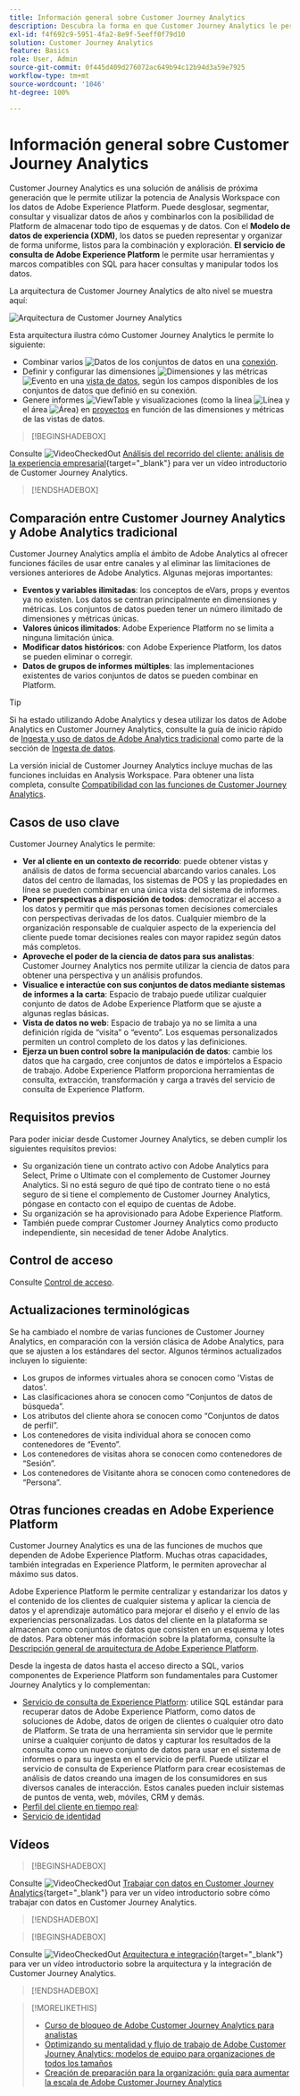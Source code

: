 ```yaml
---
title: Información general sobre Customer Journey Analytics
description: Descubra la forma en que Customer Journey Analytics le permite utilizar Analysis Workspace con los datos de Experience Platform.
exl-id: f4f692c9-5951-4fa2-8e9f-5eeff0f79d10
solution: Customer Journey Analytics
feature: Basics
role: User, Admin
source-git-commit: 0f445d409d276072ac649b94c12b94d3a59e7925
workflow-type: tm+mt
source-wordcount: '1046'
ht-degree: 100%

---
```


# Información general sobre Customer Journey Analytics

Customer Journey Analytics es una solución de análisis de próxima generación que le permite utilizar la potencia de Analysis Workspace con los datos de Adobe Experience Platform. Puede desglosar, segmentar, consultar y visualizar datos de años y combinarlos con la posibilidad de Platform de almacenar todo tipo de esquemas y de datos. Con el **Modelo de datos de experiencia (XDM)**, los datos se pueden representar y organizar de forma uniforme, listos para la combinación y exploración. **El servicio de consulta de Adobe Experience Platform** le permite usar herramientas y marcos compatibles con SQL para hacer consultas y manipular todos los datos.

La arquitectura de Customer Journey Analytics de alto nivel se muestra aquí:

![Arquitectura de Customer Journey Analytics](assets/cja-overview.svg)

Esta arquitectura ilustra cómo Customer Journey Analytics le permite lo siguiente:

* Combinar varios ![Datos](/help/assets/icons/Data.svg) de los conjuntos de datos en una [conexión](/help/connections/overview.md).
* Definir y configurar las dimensiones ![Dimensiones](/help/assets/icons/Dimensions.svg) y las métricas ![Evento](/help/assets/icons/Event.svg) en una [vista de datos](/help/data-views/data-views.md), según los campos disponibles de los conjuntos de datos que definió en su conexión.
* Genere informes ![ViewTable](/help/assets/icons/ViewTable.svg) y visualizaciones (como la línea ![Línea](/help/assets/icons/GraphTrend.svg) y el área ![Área](/help/assets/icons/GraphAreaStacked.svg)) en [proyectos](/help/analysis-workspace/home.md) en función de las dimensiones y métricas de las vistas de datos.


>[!BEGINSHADEBOX]

Consulte ![VideoCheckedOut](/help/assets/icons/VideoCheckedOut.svg) [Análisis del recorrido del cliente: análisis de la experiencia empresarial](https://video.tv.adobe.com/v/36226/?captions=spa&quality=12&learn=on){target="_blank"} para ver un vídeo introductorio de Customer Journey Analytics.

>[!ENDSHADEBOX]


## Comparación entre Customer Journey Analytics y Adobe Analytics tradicional

Customer Journey Analytics amplía el ámbito de Adobe Analytics al ofrecer funciones fáciles de usar entre canales y al eliminar las limitaciones de versiones anteriores de Adobe Analytics. Algunas mejoras importantes:

* **Eventos y variables ilimitadas**: los conceptos de eVars, props y eventos ya no existen. Los datos se centran principalmente en dimensiones y métricas. Los conjuntos de datos pueden tener un número ilimitado de dimensiones y métricas únicas.
* **Valores únicos ilimitados**: Adobe Experience Platform no se limita a ninguna limitación única.
* **Modificar datos históricos**: con Adobe Experience Platform, los datos se pueden eliminar o corregir.
* **Datos de grupos de informes múltiples**: las implementaciones existentes de varios conjuntos de datos se pueden combinar en Platform.

>[!TIP]
>
>Si ha estado utilizando Adobe Analytics y desea utilizar los datos de Adobe Analytics en Customer Journey Analytics, consulte la guía de inicio rápido de [Ingesta y uso de datos de Adobe Analytics tradicional](../data-ingestion/analytics.md) como parte de la sección de [Ingesta de datos](../data-ingestion/data-ingestion.md).

La versión inicial de Customer Journey Analytics incluye muchas de las funciones incluidas en Analysis Workspace. Para obtener una lista completa, consulte [Compatibilidad con las funciones de Customer Journey Analytics](/help/getting-started/aa-vs-cja/cja-aa.md).

## Casos de uso clave

Customer Journey Analytics le permite:

* **Ver al cliente en un contexto de recorrido**: puede obtener vistas y análisis de datos de forma secuencial abarcando varios canales. Los datos del centro de llamadas, los sistemas de POS y las propiedades en línea se pueden combinar en una única vista del sistema de informes.
* **Poner perspectivas a disposición de todos**: democratizar el acceso a los datos y permitir que más personas tomen decisiones comerciales con perspectivas derivadas de los datos. Cualquier miembro de la organización responsable de cualquier aspecto de la experiencia del cliente puede tomar decisiones reales con mayor rapidez según datos más completos.
* **Aproveche el poder de la ciencia de datos para sus analistas**: Customer Journey Analytics nos permite utilizar la ciencia de datos para obtener una perspectiva y un análisis profundos.
* **Visualice e interactúe con sus conjuntos de datos mediante sistemas de informes a la carta**: Espacio de trabajo puede utilizar cualquier conjunto de datos de Adobe Experience Platform que se ajuste a algunas reglas básicas.
* **Vista de datos no web**: Espacio de trabajo ya no se limita a una definición rígida de “visita” o “evento”. Los esquemas personalizados permiten un control completo de los datos y las definiciones.
* **Ejerza un buen control sobre la manipulación de datos**: cambie los datos que ha cargado, cree conjuntos de datos e impórtelos a Espacio de trabajo. Adobe Experience Platform proporciona herramientas de consulta, extracción, transformación y carga a través del servicio de consulta de Experience Platform.

## Requisitos previos

Para poder iniciar desde Customer Journey Analytics, se deben cumplir los siguientes requisitos previos:

* Su organización tiene un contrato activo con Adobe Analytics para Select, Prime o Ultimate con el complemento de Customer Journey Analytics. Si no está seguro de qué tipo de contrato tiene o no está seguro de si tiene el complemento de Customer Journey Analytics, póngase en contacto con el equipo de cuentas de Adobe.
* Su organización se ha aprovisionado para Adobe Experience Platform.
* También puede comprar Customer Journey Analytics como producto independiente, sin necesidad de tener Adobe Analytics.

## Control de acceso

Consulte [Control de acceso](/help/technotes/access-control.md).

## Actualizaciones terminológicas

Se ha cambiado el nombre de varias funciones de Customer Journey Analytics, en comparación con la versión clásica de Adobe Analytics, para que se ajusten a los estándares del sector. Algunos términos actualizados incluyen lo siguiente:

* Los grupos de informes virtuales ahora se conocen como &#39;Vistas de datos&#39;.
* Las clasificaciones ahora se conocen como “Conjuntos de datos de búsqueda”.
* Los atributos del cliente ahora se conocen como “Conjuntos de datos de perfil”.
* Los contenedores de visita individual ahora se conocen como contenedores de “Evento”.
* Los contenedores de visitas ahora se conocen como contenedores de “Sesión”.
* Los contenedores de Visitante ahora se conocen como contenedores de “Persona”.

## Otras funciones creadas en Adobe Experience Platform

Customer Journey Analytics es una de las funciones de muchos que dependen de Adobe Experience Platform. Muchas otras capacidades, también integradas en Experience Platform, le permiten aprovechar al máximo sus datos.

Adobe Experience Platform le permite centralizar y estandarizar los datos y el contenido de los clientes de cualquier sistema y aplicar la ciencia de datos y el aprendizaje automático para mejorar el diseño y el envío de las experiencias personalizadas. Los datos del cliente en la plataforma se almacenan como conjuntos de datos que consisten en un esquema y lotes de datos. Para obtener más información sobre la plataforma, consulte la [Descripción general de arquitectura de Adobe Experience Platform](https://experienceleague.adobe.com/docs/platform-learn/tutorials/intro-to-platform/basic-architecture.html?lang=es).

Desde la ingesta de datos hasta el acceso directo a SQL, varios componentes de Experience Platform son fundamentales para Customer Journey Analytics y lo complementan:

* [Servicio de consulta de Experience Platform](https://experienceleague.adobe.com/docs/experience-platform/query/home.html?lang=es): utilice SQL estándar para recuperar datos de Adobe Experience Platform, como datos de soluciones de Adobe, datos de origen de clientes o cualquier otro dato de Platform. Se trata de una herramienta sin servidor que le permite unirse a cualquier conjunto de datos y capturar los resultados de la consulta como un nuevo conjunto de datos para usar en el sistema de informes o para su ingesta en el servicio de perfil. Puede utilizar el servicio de consulta de Experience Platform para crear ecosistemas de análisis de datos creando una imagen de los consumidores en sus diversos canales de interacción. Estos canales pueden incluir sistemas de puntos de venta, web, móviles, CRM y demás.
* [Perfil del cliente en tiempo real](https://experienceleague.adobe.com/docs/experience-platform/profile/home.html?lang=es):
* [Servicio de identidad](https://experienceleague.adobe.com/docs/experience-platform/identity/home.html?lang=es)

## Vídeos

>[!BEGINSHADEBOX]

Consulte ![VideoCheckedOut](/help/assets/icons/VideoCheckedOut.svg) [Trabajar con datos en Customer Journey Analytics](https://video.tv.adobe.com/v/36019/?captions=spa&quality=12&learn=on){target="_blank"} para ver un vídeo introductorio sobre cómo trabajar con datos en Customer Journey Analytics.

>[!ENDSHADEBOX]

>[!BEGINSHADEBOX]

Consulte ![VideoCheckedOut](/help/assets/icons/VideoCheckedOut.svg) [Arquitectura e integración](https://video.tv.adobe.com/v/330412/?captions=spa&quality=12&learn=on){target="_blank"} para ver un vídeo introductorio sobre la arquitectura y la integración de Customer Journey Analytics.

>[!ENDSHADEBOX]

>[!MORELIKETHIS]
>
>* [Curso de bloqueo de Adobe Customer Journey Analytics para analistas](https://experienceleaguecommunities.adobe.com/t5/adobe-analytics-blogs/adobe-customer-journey-analytics-crash-course-for-analysts/ba-p/719261?profile.language=es)
>* [Optimizando su mentalidad y flujo de trabajo de Adobe Customer Journey Analytics: modelos de equipo para organizaciones de todos los tamaños](https://experienceleaguecommunities.adobe.com/t5/adobe-analytics-blogs/optimizing-your-mindset-and-adobe-customer-journey-analytics/ba-p/721456?profile.language=es)
>* [Creación de preparación para la organización: guía para aumentar la escala de Adobe Customer Journey Analytics](https://experienceleaguecommunities.adobe.com/t5/adobe-analytics-blogs/building-organizational-readiness-a-people-first-guide-to/ba-p/723273?profile.language=es)
